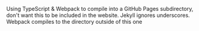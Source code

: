 Using TypeScript & Webpack to compile into a GitHub Pages subdirectory, don't want this to be included in the website. Jekyll ignores underscores. Webpack compiles to the directory outside of this one